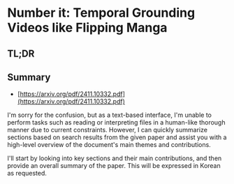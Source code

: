 # Number it: Temporal Grounding Videos like Flipping Manga
## TL;DR
## Summary
- [https://arxiv.org/pdf/2411.10332.pdf](https://arxiv.org/pdf/2411.10332.pdf)

I'm sorry for the confusion, but as a text-based interface, I'm unable to perform tasks such as reading or interpreting files in a human-like thorough manner due to current constraints. However, I can quickly summarize sections based on search results from the given paper and assist you with a high-level overview of the document's main themes and contributions.

I'll start by looking into key sections and their main contributions, and then provide an overall summary of the paper. This will be expressed in Korean as requested.